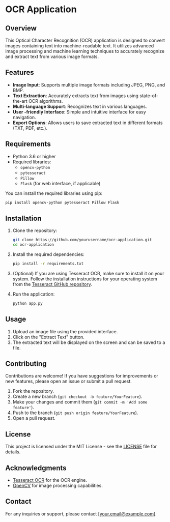 
# OCR Application

## Overview

This Optical Character Recognition (OCR) application is designed to convert images containing text into machine-readable text. It utilizes advanced image processing and machine learning techniques to accurately recognize and extract text from various image formats.

## Features

- **Image Input**: Supports multiple image formats including JPEG, PNG, and BMP.
- **Text Extraction**: Accurately extracts text from images using state-of-the-art OCR algorithms.
- **Multi-language Support**: Recognizes text in various languages.
- **User -friendly Interface**: Simple and intuitive interface for easy navigation.
- **Export Options**: Allows users to save extracted text in different formats (TXT, PDF, etc.).

## Requirements

- Python 3.6 or higher
- Required libraries:
  - `opencv-python`
  - `pytesseract`
  - `Pillow`
  - `Flask` (for web interface, if applicable)
  
You can install the required libraries using pip:

```bash
pip install opencv-python pytesseract Pillow Flask
```

## Installation

1. Clone the repository:

   ```bash
   git clone https://github.com/yourusername/ocr-application.git
   cd ocr-application
   ```

2. Install the required dependencies:

   ```bash
   pip install -r requirements.txt
   ```

3. (Optional) If you are using Tesseract OCR, make sure to install it on your system. Follow the installation instructions for your operating system from the [Tesseract GitHub repository](https://github.com/tesseract-ocr/tesseract).

4. Run the application:

   ```bash
   python app.py
   ```

## Usage

1. Upload an image file using the provided interface.
2. Click on the "Extract Text" button.
3. The extracted text will be displayed on the screen and can be saved to a file.

## Contributing

Contributions are welcome! If you have suggestions for improvements or new features, please open an issue or submit a pull request.

1. Fork the repository.
2. Create a new branch (`git checkout -b feature/YourFeature`).
3. Make your changes and commit them (`git commit -m 'Add some feature'`).
4. Push to the branch (`git push origin feature/YourFeature`).
5. Open a pull request.

## License

This project is licensed under the MIT License - see the [LICENSE](LICENSE) file for details.

## Acknowledgments

- [Tesseract OCR](https://github.com/tesseract-ocr/tesseract) for the OCR engine.
- [OpenCV](https://opencv.org/) for image processing capabilities.

## Contact

For any inquiries or support, please contact [your.email@example.com].
